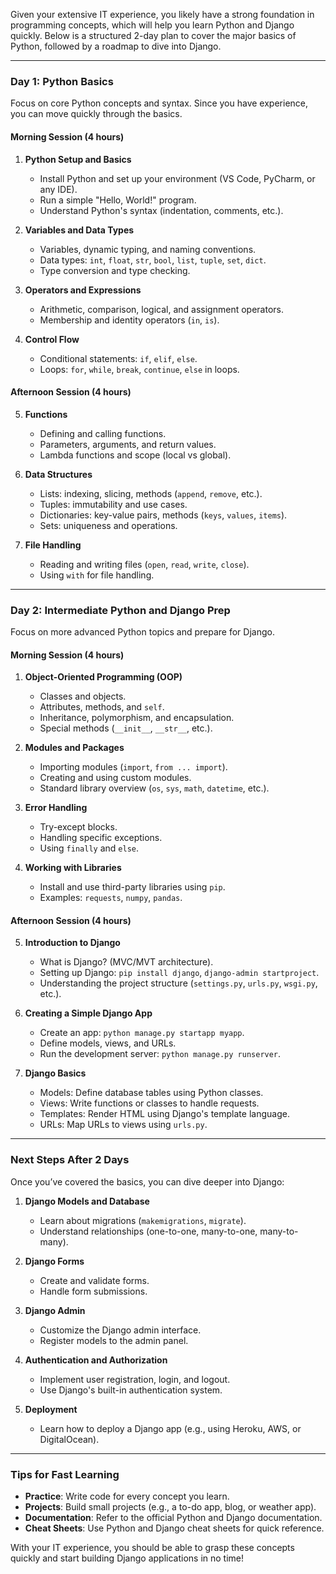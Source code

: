 Given your extensive IT experience, you likely have a strong foundation in programming concepts, which will help you learn Python and Django quickly. Below is a structured 2-day plan to cover the major basics of Python, followed by a roadmap to dive into Django.

---

### **Day 1: Python Basics**
Focus on core Python concepts and syntax. Since you have experience, you can move quickly through the basics.

#### **Morning Session (4 hours)**
1. **Python Setup and Basics**
   - Install Python and set up your environment (VS Code, PyCharm, or any IDE).
   - Run a simple "Hello, World!" program.
   - Understand Python's syntax (indentation, comments, etc.).

2. **Variables and Data Types**
   - Variables, dynamic typing, and naming conventions.
   - Data types: `int`, `float`, `str`, `bool`, `list`, `tuple`, `set`, `dict`.
   - Type conversion and type checking.

3. **Operators and Expressions**
   - Arithmetic, comparison, logical, and assignment operators.
   - Membership and identity operators (`in`, `is`).

4. **Control Flow**
   - Conditional statements: `if`, `elif`, `else`.
   - Loops: `for`, `while`, `break`, `continue`, `else` in loops.

#### **Afternoon Session (4 hours)**
5. **Functions**
   - Defining and calling functions.
   - Parameters, arguments, and return values.
   - Lambda functions and scope (local vs global).

6. **Data Structures**
   - Lists: indexing, slicing, methods (`append`, `remove`, etc.).
   - Tuples: immutability and use cases.
   - Dictionaries: key-value pairs, methods (`keys`, `values`, `items`).
   - Sets: uniqueness and operations.

7. **File Handling**
   - Reading and writing files (`open`, `read`, `write`, `close`).
   - Using `with` for file handling.

---

### **Day 2: Intermediate Python and Django Prep**
Focus on more advanced Python topics and prepare for Django.

#### **Morning Session (4 hours)**
1. **Object-Oriented Programming (OOP)**
   - Classes and objects.
   - Attributes, methods, and `self`.
   - Inheritance, polymorphism, and encapsulation.
   - Special methods (`__init__`, `__str__`, etc.).

2. **Modules and Packages**
   - Importing modules (`import`, `from ... import`).
   - Creating and using custom modules.
   - Standard library overview (`os`, `sys`, `math`, `datetime`, etc.).

3. **Error Handling**
   - Try-except blocks.
   - Handling specific exceptions.
   - Using `finally` and `else`.

4. **Working with Libraries**
   - Install and use third-party libraries using `pip`.
   - Examples: `requests`, `numpy`, `pandas`.

#### **Afternoon Session (4 hours)**
5. **Introduction to Django**
   - What is Django? (MVC/MVT architecture).
   - Setting up Django: `pip install django`, `django-admin startproject`.
   - Understanding the project structure (`settings.py`, `urls.py`, `wsgi.py`, etc.).

6. **Creating a Simple Django App**
   - Create an app: `python manage.py startapp myapp`.
   - Define models, views, and URLs.
   - Run the development server: `python manage.py runserver`.

7. **Django Basics**
   - Models: Define database tables using Python classes.
   - Views: Write functions or classes to handle requests.
   - Templates: Render HTML using Django's template language.
   - URLs: Map URLs to views using `urls.py`.

---

### **Next Steps After 2 Days**
Once you’ve covered the basics, you can dive deeper into Django:
1. **Django Models and Database**
   - Learn about migrations (`makemigrations`, `migrate`).
   - Understand relationships (one-to-one, many-to-one, many-to-many).

2. **Django Forms**
   - Create and validate forms.
   - Handle form submissions.

3. **Django Admin**
   - Customize the Django admin interface.
   - Register models to the admin panel.

4. **Authentication and Authorization**
   - Implement user registration, login, and logout.
   - Use Django's built-in authentication system.

5. **Deployment**
   - Learn how to deploy a Django app (e.g., using Heroku, AWS, or DigitalOcean).

---

### **Tips for Fast Learning**
- **Practice**: Write code for every concept you learn.
- **Projects**: Build small projects (e.g., a to-do app, blog, or weather app).
- **Documentation**: Refer to the official Python and Django documentation.
- **Cheat Sheets**: Use Python and Django cheat sheets for quick reference.

With your IT experience, you should be able to grasp these concepts quickly and start building Django applications in no time!

